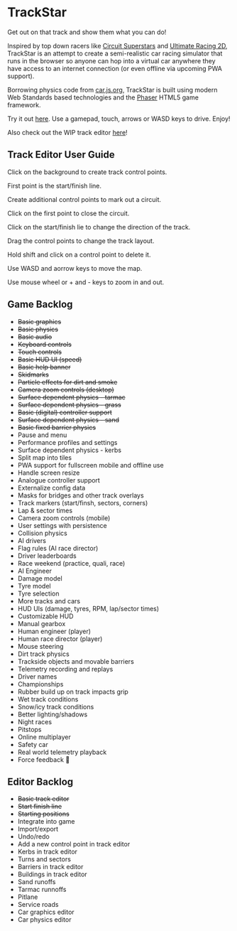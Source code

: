 # TrackStar

Get out on that track and show them what you can do!

Inspired by top down racers like [Circuit Superstars](https://store.steampowered.com/app/1097130/Circuit_Superstars/) and [Ultimate Racing 2D](https://store.steampowered.com/app/808080/Ultimate_Racing_2D/), TrackStar is an attempt to create a semi-realistic car racing simulator that runs in the browser so anyone can hop into a virtual car anywhere they have access to an internet connection (or even offline via upcoming PWA support).

Borrowing physics code from [car.js.org](https://car.js.org/), TrackStar is built using modern Web Standards based technologies and the [Phaser](https://phaser.io/) HTML5 game framework.

Try it out [here](http://trackstar.glitch.me/). Use a gamepad, touch, arrows or WASD keys to drive. Enjoy!

Also check out the WIP track editor [here](http://trackstar.glitch.me/editor)!

## Track Editor User Guide

Click on the background to create track control points.

First point is the start/finish line.

Create additional control points to mark out a circuit.

Click on the first point to close the circuit.

Click on the start/finish lie to change the direction of the track.

Drag the control points to change the track layout.

Hold shift and click on a control point to delete it.

Use WASD and aorrow keys to move the map.

Use mouse wheel or + and - keys to zoom in and out.

## Game Backlog

* ~~Basic graphics~~
* ~~Basic physics~~
* ~~Basic audio~~
* ~~Keyboard controls~~
* ~~Touch controls~~
* ~~Basic HUD UI (speed)~~
* ~~Basic help banner~~
* ~~Skidmarks~~
* ~~Particle effects for dirt and smoke~~
* ~~Camera zoom controls (desktop)~~
* ~~Surface dependent physics - tarmac~~
* ~~Surface dependent physics - grass~~
* ~~Basic (digital) controller support~~
* ~~Surface dependent physics - sand~~ 
* ~~Basic fixed barrier physics~~
* Pause and menu
* Performance profiles and settings
* Surface dependent physics - kerbs
* Split map into tiles
* PWA support for fullscreen mobile and offline use
* Handle screen resize
* Analogue controller support
* Externalize config data
* Masks for bridges and other track overlays
* Track markers (start/finsh, sectors, corners)
* Lap & sector times
* Camera zoom controls (mobile)
* User settings with persistence
* Collision physics
* AI drivers
* Flag rules (AI race director)
* Driver leaderboards
* Race weekend (practice, quali, race)
* AI Engineer
* Damage model
* Tyre model
* Tyre selection
* More tracks and cars
* HUD UIs (damage, tyres, RPM, lap/sector times)
* Customizable HUD
* Manual gearbox
* Human engineer (player)
* Human race director (player)
* Mouse steering
* Dirt track physics
* Trackside objects and movable barriers
* Telemetry recording and replays
* Driver names
* Championships
* Rubber build up on track impacts grip
* Wet track conditions
* Snow/icy track conditions
* Better lighting/shadows
* Night races
* Pitstops
* Online multiplayer
* Safety car
* Real world telemetry playback
* Force feedback 🤯

## Editor Backlog

* ~~Basic track editor~~
* ~~Start finish line~~
* ~~Starting positions~~
* Integrate into game
* Import/export
* Undo/redo
* Add a new control point in track editor
* Kerbs in track editor
* Turns and sectors
* Barriers in track editor
* Buildings in track editor
* Sand runoffs
* Tarmac runnoffs
* Pitlane
* Service roads
* Car graphics editor
* Car physics editor
